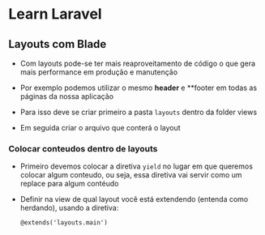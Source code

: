 # Learn Laravel


## Layouts com Blade

- Com layouts pode-se ter mais reaproveitamento de código o que gera mais performance em produção e manutenção 

- Por exemplo podemos utilizar o mesmo **header** e **footer em todas as páginas da nossa aplicação

- Para isso deve se criar primeiro a pasta `layouts` dentro da folder views
  
- Em seguida criar o arquivo que conterá o layout

### Colocar conteudos dentro de layouts

- Primeiro devemos colocar a diretiva `yield` no lugar em que queremos colocar algum conteudo, ou seja, essa diretiva vai servir como um replace para algum contéudo

- Definir na view de qual layout você está extendendo (entenda como herdando), usando a diretiva:
  
    `@extends('layouts.main')`